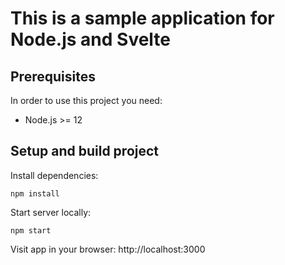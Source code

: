 # This is a sample application for Node.js and Svelte

## Prerequisites

In order to use this project you need:

* Node.js >= 12

## Setup and build project

Install dependencies:

    npm install
    
Start server locally:

    npm start
    
Visit app in your browser: http://localhost:3000
